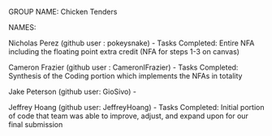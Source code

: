 GROUP NAME: Chicken Tenders

NAMES:

  Nicholas Perez (github user : pokeysnake)
      - Tasks Completed: Entire NFA including the floating point extra credit (NFA for steps 1-3 on canvas)

  Cameron Frazier (github user : CameronIFrazier)
      - Tasks Completed: Synthesis of the Coding portion which implements the NFAs in totality 

  Jake Peterson (github user: GioSivo)
      - 

  Jeffrey Hoang (github user: JeffreyHoang)
      - Tasks Completed: Initial portion of code that team was able to improve, adjust, and expand upon for our final submission
